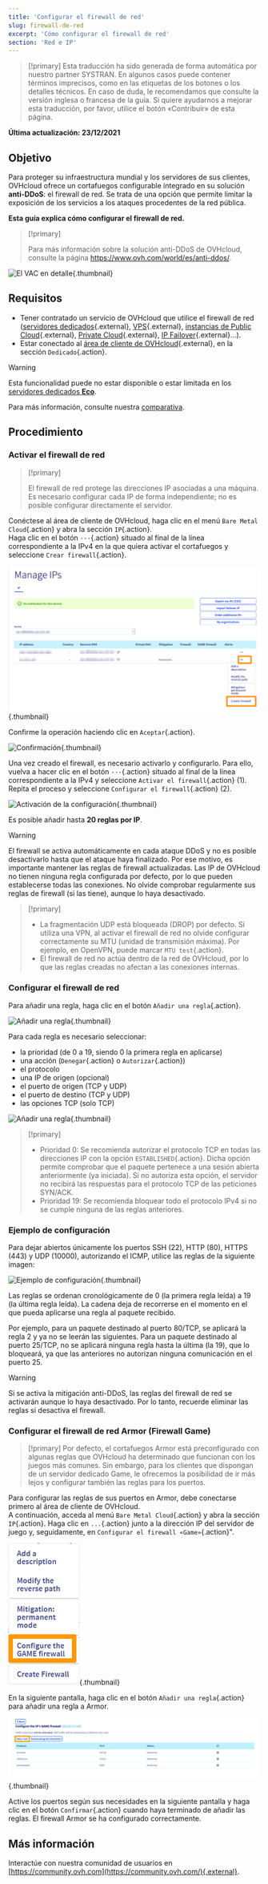 ```yaml
---
title: 'Configurar el firewall de red'
slug: firewall-de-red
excerpt: 'Cómo configurar el firewall de red'
section: 'Red e IP'
---
```


> [!primary]
> Esta traducción ha sido generada de forma automática por nuestro partner SYSTRAN. En algunos casos puede contener términos imprecisos, como en las etiquetas de los botones o los detalles técnicos. En caso de duda, le recomendamos que consulte la versión inglesa o francesa de la guía. Si quiere ayudarnos a mejorar esta traducción, por favor, utilice el botón «Contribuir» de esta página.
>

**Última actualización: 23/12/2021**

## Objetivo

Para proteger su infraestructura mundial y los servidores de sus clientes, OVHcloud ofrece un cortafuegos configurable integrado en su solución **anti-DDoS**: el firewall de red. Se trata de una opción que permite limitar la exposición de los servicios a los ataques procedentes de la red pública.

**Esta guía explica cómo configurar el firewall de red.**


> [!primary]
>
> Para más información sobre la solución anti-DDoS de OVHcloud, consulte la página <https://www.ovh.com/world/es/anti-ddos/>.
> 

![El VAC en detalle](images/vac-inside.png){.thumbnail}


## Requisitos

- Tener contratado un servicio de OVHcloud que utilice el firewall de red ([servidores dedicados](https://www.ovh.com/world/es/servidores_dedicados/){.external}, [VPS](https://www.ovh.com/world/es/vps/){.external}, [instancias de Public Cloud](https://www.ovhcloud.com/es/public-cloud/){.external}, [Private Cloud](https://www.ovhcloud.com/es/enterprise/products/hosted-private-cloud/){.external}, [IP Failover](https://www.ovhcloud.com/en/bare-metal/ip/){.external}...).
- Estar conectado al [área de cliente de OVHcloud](https://ca.ovh.com/auth/?action=gotomanager&from=https://www.ovh.com/world/&ovhSubsidiary=ws){.external}, en la sección `Dedicado`{.action}.

> [!warning]
> Esta funcionalidad puede no estar disponible o estar limitada en los [servidores dedicados **Eco**](https://eco.ovhcloud.com/es/about/).
>
> Para más información, consulte nuestra [comparativa](https://eco.ovhcloud.com/es/compare/).

## Procedimiento

### Activar el firewall de red

> [!primary]
>
> El firewall de red protege las direcciones IP asociadas a una máquina. Es necesario configurar cada IP de forma independiente; no es posible configurar directamente el servidor.
> 

Conéctese al área de cliente de OVHcloud, haga clic en el menú `Bare Metal Cloud`{.action} y abra la sección `IP`{.action}.<br>
Haga clic en el botón `···`{.action} situado al final de la línea correspondiente a la IPv4 en la que quiera activar el cortafuegos y seleccione `Crear firewall`{.action}.

![Activación del firewall de red](images/firewall_creation2022.png){.thumbnail}

Confirme la operación haciendo clic en `Aceptar`{.action}.

![Confirmación](images/creationvalid_2020.png){.thumbnail}

Una vez creado el firewall, es necesario activarlo y configurarlo. Para ello, vuelva a hacer clic en el botón `···`{.action} situado al final de la línea correspondiente a la IPv4 y seleccione `Activar el firewall`{.action} (1). Repita el proceso y seleccione `Configurar el firewall`{.action} (2).

![Activación de la configuración](images/activationconfig.png){.thumbnail}

Es posible añadir hasta **20 reglas por IP**.

> [!warning]
>
> El firewall se activa automáticamente en cada ataque DDoS y no es posible desactivarlo hasta que el ataque haya finalizado. Por ese motivo, es importante mantener las reglas de firewall actualizadas.
> Las IP de OVHcloud no tienen ninguna regla configurada por defecto, por lo que pueden establecerse todas las conexiones.
> No olvide comprobar regularmente sus reglas de firewall (si las tiene), aunque lo haya desactivado.
> 


> [!primary]
>
> - La fragmentación UDP está bloqueada (DROP) por defecto. Si utiliza una VPN, al activar el firewall de red no olvide configurar correctamente su MTU (unidad de transmisión máxima). Por ejemplo, en OpenVPN, puede marcar `MTU test`{.action}.
> - El firewall de red no actúa dentro de la red de OVHcloud, por lo que las reglas creadas no afectan a las conexiones internas.
>


### Configurar el firewall de red

Para añadir una regla, haga clic en el botón `Añadir una regla`{.action}.

![Añadir una regla](images/ajoutregle1.png){.thumbnail}

Para cada regla es necesario seleccionar:

- la prioridad (de 0 a 19, siendo 0 la primera regla en aplicarse)
- una acción (`Denegar`{.action} o `Autorizar`{.action})
- el protocolo
- una IP de origen (opcional)
- el puerto de origen (TCP y UDP)
- el puerto de destino (TCP y UDP)
- las opciones TCP (solo TCP)

![Añadir una regla](images/ajoutregle4.png){.thumbnail}


> [!primary]
>
> - Prioridad 0: Se recomienda autorizar el protocolo TCP en todas las direcciones IP con la opción `ESTABLISHED`{.action}. Dicha opción permite comprobar que el paquete pertenece a una sesión abierta anteriormente (ya iniciada). Si no autoriza esta opción, el servidor no recibirá las respuestas para el protocolo TCP de las peticiones SYN/ACK.
> - Prioridad 19: Se recomienda bloquear todo el protocolo IPv4 si no se cumple ninguna de las reglas anteriores.
> 

### Ejemplo de configuración

Para dejar abiertos únicamente los puertos SSH (22), HTTP (80), HTTPS (443) y UDP (10000), autorizando el ICMP, utilice las reglas de la siguiente imagen:

![Ejemplo de configuración](images/exemple.png){.thumbnail}

Las reglas se ordenan cronológicamente de 0 (la primera regla leída) a 19 (la última regla leída). La cadena deja de recorrerse en el momento en el que pueda aplicarse una regla al paquete recibido.

Por ejemplo, para un paquete destinado al puerto 80/TCP, se aplicará la regla 2 y ya no se leerán las siguientes. Para un paquete destinado al puerto 25/TCP, no se aplicará ninguna regla hasta la última (la 19), que lo bloqueará, ya que las anteriores no autorizan ninguna comunicación en el puerto 25.

> [!warning]
>
> Si se activa la mitigación anti-DDoS, las reglas del firewall de red se activarán aunque lo haya desactivado. Por lo tanto, recuerde eliminar las reglas si desactiva el firewall.
> 

### Configurar el firewall de red Armor (Firewall Game)

> [!primary]
> Por defecto, el cortafuegos Armor está preconfigurado con algunas reglas que OVHcloud ha determinado que funcionan con los juegos más comunes. Sin embargo, para los clientes que dispongan de un servidor dedicado Game, le ofrecemos la posibilidad de ir más lejos y configurar también las reglas para los puertos.
>

Para configurar las reglas de sus puertos en Armor, debe conectarse primero al área de cliente de OVHcloud.<br>
A continuación, acceda al menú `Bare Metal Cloud`{.action} y abra la sección `IP`{.action}. Haga clic en `...`{.action} junto a la dirección IP del servidor de juego y, seguidamente, en `Configurar el firewall «Game»`{.action}".

![Game_wall](images/GAMEwall2021.png){.thumbnail}

En la siguiente pantalla, haga clic en el botón `Añadir una regla`{.action} para añadir una regla a Armor.

![Configure_Armor](images/ConfigureArmor2021.png){.thumbnail}

Active los puertos según sus necesidades en la siguiente pantalla y haga clic en el botón `Confirmar`{.action} cuando haya terminado de añadir las reglas. El firewall Armor se ha configurado correctamente.

## Más información

Interactúe con nuestra comunidad de usuarios en [https://community.ovh.com](https://community.ovh.com/){.external}.

